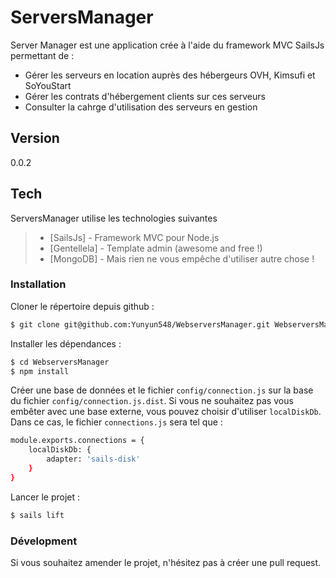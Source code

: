 # ServersManager

Server Manager est une application crée à l'aide du framework MVC SailsJs permettant de :
  - Gérer les serveurs en location auprès des hébergeurs OVH, Kimsufi et SoYouStart
  - Gérer les contrats d'hébergement clients sur ces serveurs
  - Consulter la cahrge d'utilisation des serveurs en gestion

## Version
0.0.2

## Tech

ServersManager utilise les technologies suivantes

> * [SailsJs] - Framework MVC pour Node.js
> * [Gentellela] - Template admin (awesome and free !)
> * [MongoDB] - Mais rien ne vous empêche d'utiliser autre chose !

### Installation

Cloner le répertoire depuis github :

```sh
$ git clone git@github.com:Yunyun548/WebserversManager.git WebserversManager
```

Installer les dépendances :
```sh
$ cd WebserversManager
$ npm install
```
Créer une base de données et le fichier `config/connection.js` sur la base du fichier `config/connection.js.dist`. Si vous ne souhaitez pas vous embêter avec une base externe, vous pouvez choisir d'utiliser `localDiskDb`. Dans ce cas, le fichier `connections.js` sera tel que :
```sh
module.exports.connections = {
    localDiskDb: {
        adapter: 'sails-disk'
    }
}
```
Lancer le projet :
```sh
$ sails lift
```

### Dévelopment

Si vous souhaitez amender le projet, n'hésitez pas à créer une pull request.
